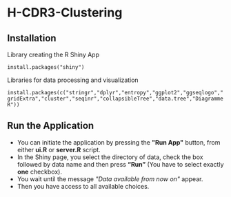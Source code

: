# H-CDR3-Clustering

## Installation

Library creating  the R Shiny App 

`install.packages("shiny")`

Libraries for data processing and visualization

`install.packages(c("stringr","dplyr","entropy","ggplot2","ggseqlogo","gridExtra","cluster","seqinr","collapsibleTree","data.tree","DiagrammeR"))`

##  Run the Application

- You can initiate the application by pressing the 
**"Run App"** button, from either **ui.R** or **server.R** script.
- In the Shiny page, you select the directory of data, check the box followed by data name and then press **“Run”** (You have to select  exactly **one** checkbox).
-  You wait until the message *"Data available from now on"* appear. 
-   Then you have access to all available choices.
